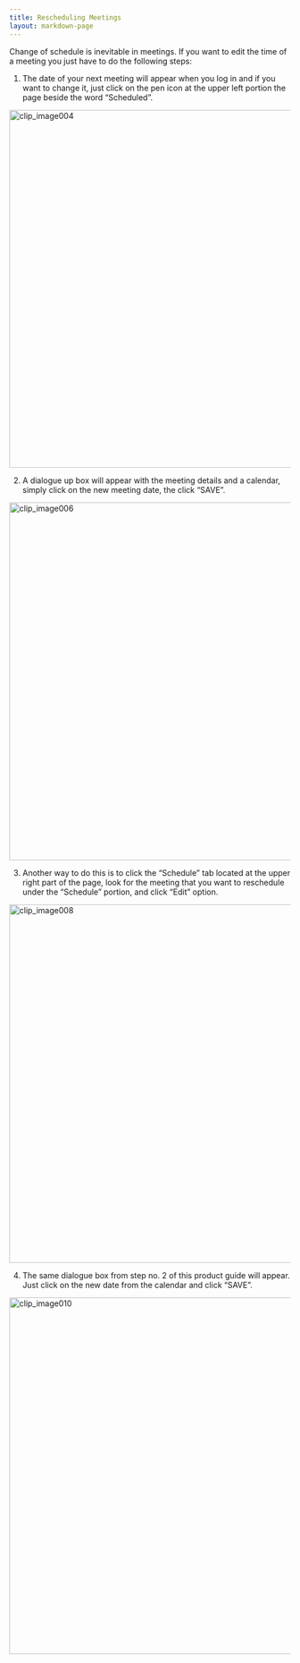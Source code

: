 ```yaml
---
title: Rescheduling Meetings
layout: markdown-page
---
```

Change of schedule is inevitable in meetings. If you want to edit the time of a meeting you just have to do the following steps: 

1. The date of your next meeting will appear when you log in and if you want to change it, just click on the pen icon at the upper left portion the page beside the word “Scheduled”. 

[<img title="clip_image004" style="border-top: 0px; border-right: 0px; background-image: none; border-bottom: 0px; padding-top: 0px; padding-left: 0px; border-left: 0px; display: inline; padding-right: 0px" border="0" alt="clip_image004" src="http://processpa.com/wp-content/uploads/2016/11/clip_image004_thumb.jpg" width="1028" height="640" />](http://processpa.com/wp-content/uploads/2016/11/clip_image004.jpg) 

2. A dialogue up box will appear with the meeting details and a calendar, simply click on the new meeting date, the click “SAVE”. 

[<img title="clip_image006" style="border-top: 0px; border-right: 0px; background-image: none; border-bottom: 0px; padding-top: 0px; padding-left: 0px; border-left: 0px; display: inline; padding-right: 0px" border="0" alt="clip_image006" src="http://processpa.com/wp-content/uploads/2016/11/clip_image006_thumb.jpg" width="1028" height="640" />](http://processpa.com/wp-content/uploads/2016/11/clip_image006.jpg) 

3. Another way to do this is to click the “Schedule” tab located at the upper right part of the page, look for the meeting that you want to reschedule under the “Schedule” portion, and click “Edit” option. 

[<img title="clip_image008" style="border-top: 0px; border-right: 0px; background-image: none; border-bottom: 0px; padding-top: 0px; padding-left: 0px; border-left: 0px; display: inline; padding-right: 0px" border="0" alt="clip_image008" src="http://processpa.com/wp-content/uploads/2016/11/clip_image008_thumb.jpg" width="1028" height="641" />](http://processpa.com/wp-content/uploads/2016/11/clip_image008.jpg) 

4. The same dialogue box from step no. 2 of this product guide will appear. Just click on the new date from the calendar and click “SAVE”. 

[<img title="clip_image010" style="border-top: 0px; border-right: 0px; background-image: none; border-bottom: 0px; padding-top: 0px; padding-left: 0px; border-left: 0px; display: inline; padding-right: 0px" border="0" alt="clip_image010" src="http://processpa.com/wp-content/uploads/2016/11/clip_image010_thumb.jpg" width="1028" height="638" />](http://processpa.com/wp-content/uploads/2016/11/clip_image010.jpg)
